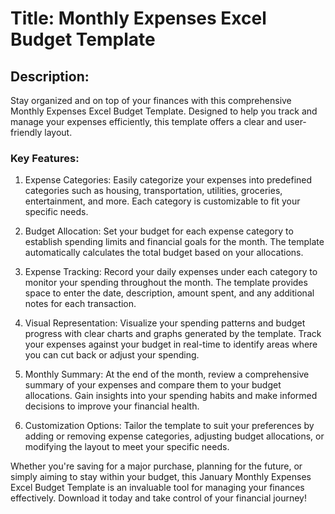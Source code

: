 # Title: Monthly Expenses Excel Budget Template

## Description:

Stay organized and on top of your finances with this comprehensive  Monthly Expenses Excel Budget Template. Designed to help you track and manage your expenses efficiently, this template offers a clear and user-friendly layout.

### Key Features:

1. Expense Categories: Easily categorize your expenses into predefined categories such as housing, transportation, utilities, groceries, entertainment, and more. Each category is customizable to fit your specific needs.

2. Budget Allocation: Set your budget for each expense category to establish spending limits and financial goals for the month. The template automatically calculates the total budget based on your allocations.

3. Expense Tracking: Record your daily expenses under each category to monitor your spending throughout the month. The template provides space to enter the date, description, amount spent, and any additional notes for each transaction.

4. Visual Representation: Visualize your spending patterns and budget progress with clear charts and graphs generated by the template. Track your expenses against your budget in real-time to identify areas where you can cut back or adjust your spending.

5. Monthly Summary: At the end of the month, review a comprehensive summary of your expenses and compare them to your budget allocations. Gain insights into your spending habits and make informed decisions to improve your financial health.

6. Customization Options: Tailor the template to suit your preferences by adding or removing expense categories, adjusting budget allocations, or modifying the layout to meet your specific needs.

Whether you're saving for a major purchase, planning for the future, or simply aiming to stay within your budget, this January Monthly Expenses Excel Budget Template is an invaluable tool for managing your finances effectively. Download it today and take control of your financial journey!
